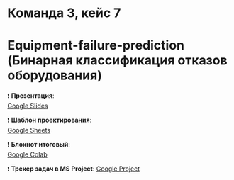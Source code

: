 # Команда 3, кейс 7
# Equipment-failure-prediction (Бинарная классификация отказов оборудования)

❗ **Презентация**:  
[Google Slides](https://docs.google.com/presentation/d/1F-m_B1XpdfJm60Ijh2q4HZhtK_5xn5IE4_0QgPyN1Sg/edit?slide=id.p12#slide=id.p12)

❗ **Шаблон проектирования**:  
[Google Sheets](https://docs.google.com/spreadsheets/d/18_7PYMbSja9YzT3xkNgEYntiusRUO3_Y/edit?gid=1218847187#gid=1218847187)

❗ **Блокнот итоговый**:  
[Google Colab](https://colab.research.google.com/drive/17LtRyEZ_s-Q5FfGct9SXaYgleX8BC1_V?usp=sharing)

❗ **Трекер задач в MS Project**:
[Google Project](https://drive.google.com/file/d/1A2jLzYq_t3kCFWVOGESHZVF0HgC6YXmN/view?usp=sharing)
